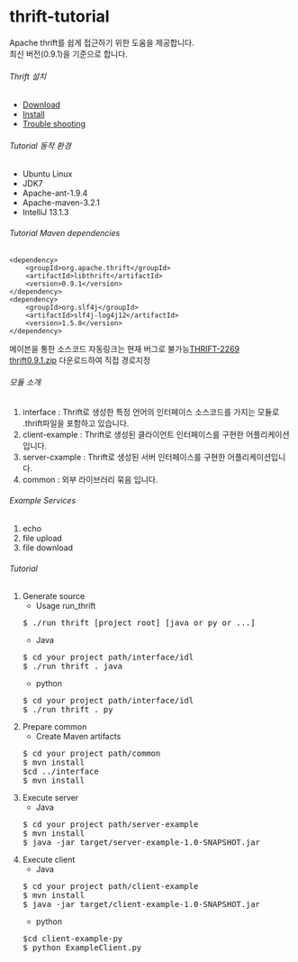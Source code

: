 thrift-tutorial
===============

Apache thrift를 쉽게 접근하기 위한 도움을 제공합니다.<br/>
최신 버전(0.9.1)을 기준으로 합니다.

###### Thrift 설치
- [Download](http://thrift.apache.org/download)
- [Install](http://thrift.apache.org/docs/BuildingFromSource)
- [Trouble shooting](https://docs.google.com/document/d/1vQoibvBzBvCakKxjr_0y9SDKfbG74X_uJtBKVVbNHJ4/edit?usp=sharing)

###### Tutorial 동작 환경
- Ubuntu Linux
- JDK7
- Apache-ant-1.9.4
- Apache-maven-3.2.1
- IntelliJ 13.1.3

###### Tutorial Maven dependencies
    <dependency>
        <groupId>org.apache.thrift</groupId>
        <artifactId>libthrift</artifactId>
        <version>0.9.1</version>
    </dependency>
    <dependency>
        <groupId>org.slf4j</groupId>
        <artifactId>slf4j-log4j12</artifactId>
        <version>1.5.8</version>
    </dependency>
    
메이븐을 통한 소스코드 자동링크는 현재 버그로 불가능[THRIFT-2269](https://issues.apache.org/jira/browse/THRIFT-2269)<br />
[thrift0.9.1.zip](https://drive.google.com/file/d/0B_EygGt1wSEcTXpsY2wtSWoxRW8/edit?usp=sharing) 다운로드하여 직접 경로지정

###### 모듈 소개
1. interface : Thrift로 생성한 특정 언어의 인터페이스 소스코드를 가지는 모듈로 .thrift파일을 포함하고 있습니다. 
2. client-example : Thrift로 생성된 클라이언트 인터페이스를 구현한 어플리케이션입니다.
3. server-cxample : Thrift로 생성된 서버 인터페이스를 구현한 어플리케이션입니다.
4. common : 외부 라이브러리 묶음 입니다.

###### Example Services
1. echo
2. file upload
3. file download

###### Tutorial
1. Generate source
    - Usage run_thrift
    <pre>$ ./run_thrift [project root] [java or py or ...]</pre>
    - Java
    <pre>$ cd your project path/interface/idl<br/>$ ./run_thrift . java</pre>
    - python
    <pre>$ cd your project path/interface/idl<br/>$ ./run_thrift . py</pre>
2. Prepare common
    - Create Maven artifacts
    <pre>$ cd your project path/common<br/>$ mvn install<br/>$cd ../interface<br/>$ mvn install<br/></pre>
3. Execute server
    - Java
    <pre>$ cd your project path/server-example<br/>$ mvn install<br/>$ java -jar target/server-example-1.0-SNAPSHOT.jar</pre>
4. Execute client
    - Java
    <pre>$ cd your project path/client-example<br/>$ mvn install<br/>$ java -jar target/client-example-1.0-SNAPSHOT.jar</pre>
    - python
    <pre>$cd client-example-py<br/>$ python ExampleClient.py</pre>
    